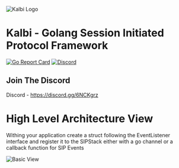 ![Kalbi Logo](https://raw.githubusercontent.com/hyperioxx/Kalbi/master/assets/images/logo_transparent_background.png "Kalbi Logo")

# Kalbi - Golang Session Initiated Protocol Framework  


[![Go Report Card](https://goreportcard.com/badge/github.com/hyperioxx/Kalbi)](https://goreportcard.com/report/github.com/hyperioxx/Kalbi) [![Discord](https://discordapp.com/api/guilds/762641136425762816/widget.png)](https://discord.gg/6NCKgrz)

## Join The Discord

Discord - https://discord.gg/6NCKgrz

# High Level Architecture View

Withing your application create a struct following the EventListener interface and register it to the SIPStack either with a go channel or a callback function for SIP Events

![Basic View](https://raw.githubusercontent.com/hyperioxx/Kalbi/master/doc/BasicView.png "Basic View")

